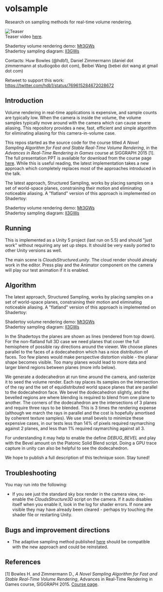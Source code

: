 
# volsample

Research on sampling methods for real-time volume rendering.

![Teaser](https://raw.githubusercontent.com/huwb/volsample/master/img/teaser.jpg)  
Teaser video [here](https://raw.githubusercontent.com/huwb/volsample/master/img/volrender_800x450_30fps.mp4).

Shadertoy volume rendering demo: [Mt3GWs](https://www.shadertoy.com/view/Mt3GWs)  
Shadertoy sampling diagram: [ll3GWs](https://www.shadertoy.com/view/ll3GWs)

Contacts: Huw Bowles (@hdb1), Daniel Zimmermann (daniel dot zimmermann at studiogobo dot com), Beibei Wang (bebei dot wang at gmail dot com)

Retweet to support this work: https://twitter.com/hdb1/status/769615284672028672  


## Introduction

Volume rendering in real-time applications is expensive, and sample counts are typically low. When the camera is inside the volume, the volume samples typically move around with the camera which can cause severe aliasing. This repository provides a new, fast, efficient and simple algorithm for eliminating aliasing for this camera-in-volume case.

This repos started as the source code for the course titled *A Novel Sampling Algorithm for Fast and Stable Real-Time Volume Rendering*, in the *Advances in Real-Time Rendering in Games* course at SIGGRAPH 2015 [1]. The full presentation PPT is available for download from the course page [here][ADVANCES2015]. While this is useful reading, the latest implementation takes a new approach which completely replaces most of the approaches introduced in the talk.

The latest approach, Structured Sampling, works by placing samples on a set of world-space planes, constraining their motion and eliminating noticeable aliasing. A "flatland" version of this approach is implemented  on Shadertoy:

Shadertoy volume rendering demo: [Mt3GWs](https://www.shadertoy.com/view/Mt3GWs)  
Shadertoy sampling diagram: [ll3GWs](https://www.shadertoy.com/view/ll3GWs)


## Running

This is implemented as a Unity 5 project (last run on 5.5) and should "just work" without requiring any set up steps. It should be very easily ported to other Unity versions as well.

The main scene is *CloudsStructured.unity*. The cloud render should already work in the editor. Press play and the Animator component on the camera will play our test animation if it is enabled.


## Algorithm

The latest approach, Structured Sampling, works by placing samples on a set of world-space planes, constraining their motion and eliminating noticeable aliasing. A "flatland" version of this approach is implemented  on Shadertoy:

Shadertoy volume rendering demo: [Mt3GWs](https://www.shadertoy.com/view/Mt3GWs)  
Shadertoy sampling diagram: [ll3GWs](https://www.shadertoy.com/view/ll3GWs)

In the Shadertoys the planes are shown as lines (rendered from top down). For the non-flatland full 3D case we need planes that cover the full hemisphere of possible ray directions around the viewer. We choose planes parallel to the faces of a dodecahedron which has a nice distribution of faces. Too few planes would make perspective distortion visible - the planar shape becomes visible. Too many planes would lead to more data and larger blend regions between planes (more info below).

We generate a dodecahedron at run time around the camera, and rasterize it to seed the volume render. Each ray places its samples on the intersection of the ray and the set of equidistributed world space planes that are parallel to the dodecahedron face. We bevel the dodecahedron slightly, and the bevelled regions are where blending is required to blend from one plane to another. The corners of the dodecahedron are the intersections of 3 planes and require three rays to be blended. This is 3 times the rendering expense (although we march the rays in parallel and the cost is hopefully amortised by coherent texture samples). We use small bevels to minimize these expensive cases, in our tests less than 14% of pixels required raymarching against 2 planes, and less than 1% required raymarching against all 3.

For understanding it may help to enable the define *DEBUG_BEVEL* and play with the Bevel amount on the Platonic Solid Blend script. Doing a GPU trace capture in unity can also be helpful to see the dodecahedron.

We hope to publish a full description of this technique soon. Stay tuned!


## Troubleshooting

You may run into the following:

* If you see just the standard sky box render in the camera view, re-enable the *CloudsStructure3D* script on the camera. If it auto disables itself when you enable it, look in the log for shader errors. If none are visible they may have already been cleared - perhaps try touching the shader file or restarting Unity.


## Bugs and improvement directions

* The adaptive sampling method published [here][ADVANCES2015] should be compatible with the new approach and could be reinstated.


## References

[ADVANCES2015]: http://advances.realtimerendering.com/s2015/index.html "Advances in Real-Time Rendering - SIGGRAPH 2015"

[1] Bowles H. and Zimmermann D., *A Novel Sampling Algorithm for Fast and Stable Real-Time Volume Rendering*, Advances in Real-Time Rendering in Games course, SIGGRAPH 2015. [Course page][ADVANCES2015].
